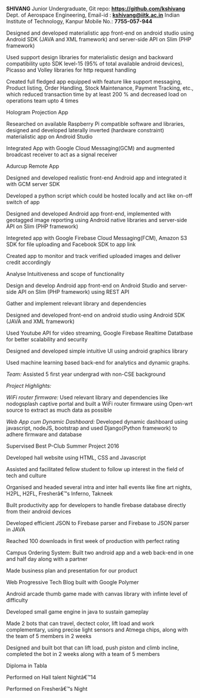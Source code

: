 **SHIVANG** Junior Undergraduate, Git repo:
**https://github.com/kshivang** Dept. of Aerospace Engineering, Email-id
: **kshivang@iitk.ac.in** Indian Institute of Technology, Kanpur Mobile
No.: **7755-057-944**

Designed and developed materialistic app front-end on android studio
using Android SDK (JAVA and XML framework) and server-side API on Slim
(PHP framework)

Used support design libraries for materialistic design and backward
compatibility upto SDK level-15 (95% of total available android
devices), Picasso and Volley libraries for http request handling

Created full fledged app equipped with feature like support messaging,
Product listing, Order Handling, Stock Maintenance, Payment Tracking,
etc., which reduced transaction time by at least 200 % and decreased
load on operations team upto 4 times

Hologram Projection App

Researched on available Raspberry Pi compatible software and libraries,
designed and developed laterally inverted (hardware constraint)
materialistic app on Android Studio

Integrated App with Google Cloud Messaging(GCM) and augmented broadcast
receiver to act as a signal receiver

Adurcup Remote App

Designed and developed realistic front-end Android app and integrated it
with GCM server SDK

Developed a python script which could be hosted locally and act like
on-off switch of app

Designed and developed Android app front-end, implemented with geotagged
image reporting using Android native libraries and server-side API on
Slim (PHP framework)

Integreted app with Google Firebase Cloud Messaging(FCM), Amazon S3 SDK
for file uploading and Facebook SDK to app link

Created app to monitor and track verified uploaded images and deliver
credit accordingly

Analyse Intuitiveness and scope of functionality

Design and develop Android app front-end on Android Studio and
server-side API on Slim (PHP framework) using REST API

Gather and implement relevant library and dependencies

Designed and developed front-end on android studio using Android SDK
(JAVA and XML framework)

Used Youtube API for video streaming, Google Firebase Realtime Datatbase
for better scalability and security

Designed and developed simple intuitive UI using android graphics
library

Used machine learning based back-end for analytics and dynamic graphs.

*Team:* Assisted 5 first year undergrad with non-CSE background

*Project Highlights:*

*WiFi router firmware:* Used relevant library and dependencies like
nodogsplash captive portal and built a WiFi router firmware using
Open-wrt source to extract as much data as possible

*Web App cum Dynamic Dashboard:* Developed dynamic dashboard using
javascript, nodeJS, bootstrap and used Django(Python framework) to
adhere firmware and database

Supervised Best P-Club Summer Project 2016

Developed hall website using HTML, CSS and Javascript

Assisted and facilitated fellow student to follow up interest in the
field of tech and culture

Organised and headed several intra and inter hall events like fine art
nights, H2PL, H2FL, Fresherâ€™s Inferno, Takneek

Built productivity app for developers to handle firebase database
directly from their android devices

Developed efficient JSON to Firebase parser and Firebase to JSON parser
in JAVA

Reached 100 downloads in first week of production with perfect rating

Campus Ordering System: Built two android app and a web back-end in one
and half day along with a partner

Made business plan and presentation for our product

Web Progressive Tech Blog built with Google Polymer

Android arcade thumb game made with canvas library with infinte level of
difficulty

Developed small game engine in java to sustain gameplay

Made 2 bots that can travel, dectect color, lift load and work
complementary, using precise light sensors and Atmega chips, along with
the team of 5 members in 2 weeks

Designed and built bot that can lift load, push piston and climb
incline, completed the bot in 2 weeks along with a team of 5 members

Diploma in Tabla

Performed on Hall talent Nightâ€™14

Performed on Fresherâ€™s Night
